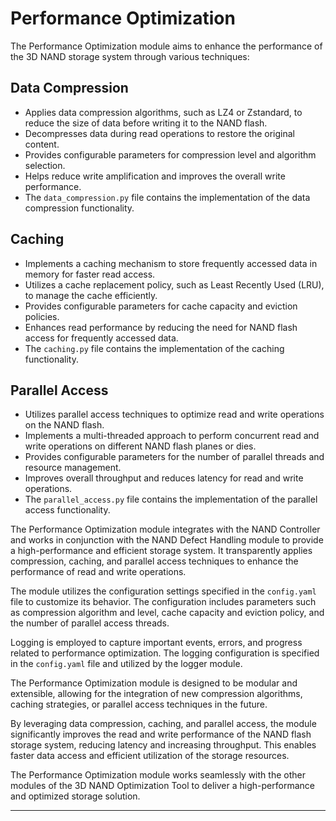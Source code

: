 # Performance Optimization

The Performance Optimization module aims to enhance the performance of the 3D NAND storage system through various techniques:

## Data Compression
- Applies data compression algorithms, such as LZ4 or Zstandard, to reduce the size of data before writing it to the NAND flash.
- Decompresses data during read operations to restore the original content.
- Provides configurable parameters for compression level and algorithm selection.
- Helps reduce write amplification and improves the overall write performance.
- The `data_compression.py` file contains the implementation of the data compression functionality.

## Caching
- Implements a caching mechanism to store frequently accessed data in memory for faster read access.
- Utilizes a cache replacement policy, such as Least Recently Used (LRU), to manage the cache efficiently.
- Provides configurable parameters for cache capacity and eviction policies.
- Enhances read performance by reducing the need for NAND flash access for frequently accessed data.
- The `caching.py` file contains the implementation of the caching functionality.

## Parallel Access
- Utilizes parallel access techniques to optimize read and write operations on the NAND flash.
- Implements a multi-threaded approach to perform concurrent read and write operations on different NAND flash planes or dies.
- Provides configurable parameters for the number of parallel threads and resource management.
- Improves overall throughput and reduces latency for read and write operations.
- The `parallel_access.py` file contains the implementation of the parallel access functionality.

The Performance Optimization module integrates with the NAND Controller and works in conjunction with the NAND Defect Handling module to provide a high-performance and efficient storage system. It transparently applies compression, caching, and parallel access techniques to enhance the performance of read and write operations.

The module utilizes the configuration settings specified in the `config.yaml` file to customize its behavior. The configuration includes parameters such as compression algorithm and level, cache capacity and eviction policy, and the number of parallel access threads.

Logging is employed to capture important events, errors, and progress related to performance optimization. The logging configuration is specified in the `config.yaml` file and utilized by the logger module.

The Performance Optimization module is designed to be modular and extensible, allowing for the integration of new compression algorithms, caching strategies, or parallel access techniques in the future.

By leveraging data compression, caching, and parallel access, the module significantly improves the read and write performance of the NAND flash storage system, reducing latency and increasing throughput. This enables faster data access and efficient utilization of the storage resources.

The Performance Optimization module works seamlessly with the other modules of the 3D NAND Optimization Tool to deliver a high-performance and optimized storage solution.

---